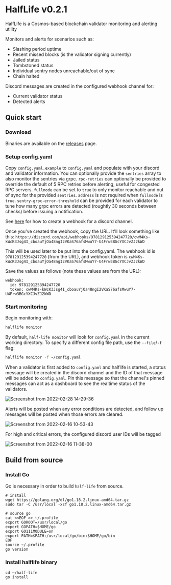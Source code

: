 # HalfLife v0.2.1

HalfLife is a Cosmos-based blockchain validator monitoring and alerting utility

Monitors and alerts for scenarios such as:
- Slashing period uptime
- Recent missed blocks (is the validator signing currently)
- Jailed status
- Tombstoned status
- Individual sentry nodes unreachable/out of sync
- Chain halted

Discord messages are created in the configured webhook channel for:
- Current validator status
- Detected alerts

## Quick start

### Download

Binaries are available on the [releases](https://github.com/strangelove-ventures/half-life/releases) page.

### Setup config.yaml

Copy `config.yaml.example` to `config.yaml` and populate with your discord and validator information.
You can optionally provide the `sentries` array to also monitor the sentries via grpc.
`rpc-retries` can optionally be provided to override the default of 5 RPC retries before alerting, useful for congested RPC servers.
`fullnode` can be set to `true` to only monitor reachable and out of sync for the provided `sentries`. `address` is not required when `fullnode` is `true`.
`sentry-grpc-error-threshold` can be provided for each validator to tune how many grpc errors are detected (roughtly 30 seconds between checks) before issuing a notification.

See [here](https://support.discord.com/hc/en-us/articles/228383668-Intro-to-Webhooks) for how to create a webhook for a discord channel.

Once you've created the webhook, copy the URL. It'll look something like this: `https://discord.com/api/webhooks/978129125394247720/cwM4Ks-kWcK3Jsg4I_cboauYjOa48ngI2VKaS76afsMwuY7-U4Frw3BGcYXCJvZJ2kWD`

This will be used later to be put into the config.yaml. The webhook id is `978129125394247720` (from the URL), and webhook token is `cwM4Ks-kWcK3Jsg4I_cboauYjOa48ngI2VKaS76afsMwuY7-U4Frw3BGcYXCJvZJ2kWD`

Save the values as follows (note these values are from the URL):
```yml:
webhook:
  id: 978129125394247720
  token: cwM4Ks-kWcK3Jsg4I_cboauYjOa48ngI2VKaS76afsMwuY7-U4Frw3BGcYXCJvZJ2kWD
```

### Start monitoring

Begin monitoring with:

```bash
halflife monitor
```

By default, `half-life monitor` will look for `config.yaml` in the current working directory. To specify a different config file path, use the `--file`/`-f` flag:

```bash
halflife monitor -f ~/config.yaml
```

When a validator is first added to `config.yaml` and halflife is started, a status message will be created in the discord channel and the ID of that message will be added to `config.yaml`. Pin this message so that the channel's pinned messages can act as a dashboard to see the realtime status of the validators.

![Screenshot from 2022-02-28 14-29-36](https://user-images.githubusercontent.com/6722152/156061805-330d1c76-acfa-4089-b327-f35f686fa0e7.png)

Alerts will be posted when any error conditions are detected, and follow up messages will be posted when those errors are cleared.

![Screenshot from 2022-02-16 10-53-43](https://user-images.githubusercontent.com/6722152/154326098-12aa787f-389e-4abf-af56-93918090ddc1.png)

For high and critical errors, the configured discord user IDs will be tagged

![Screenshot from 2022-02-16 11-38-00](https://user-images.githubusercontent.com/6722152/154333667-af823075-73fc-4d41-97ce-40432f3450ac.png)

## Build from source

### Install Go

Go is necessary in order to build `half-life` from source.

```
# install
wget https://golang.org/dl/go1.18.2.linux-amd64.tar.gz
sudo tar -C /usr/local -xzf go1.18.2.linux-amd64.tar.gz

# source go
cat <<EOF >> ~/.profile
export GOROOT=/usr/local/go
export GOPATH=$HOME/go
export GO111MODULE=on
export PATH=$PATH:/usr/local/go/bin:$HOME/go/bin
EOF
source ~/.profile
go version
```

### Install halflife binary

```
cd ~/half-life
go install
```
